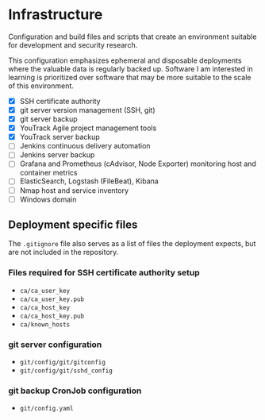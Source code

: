 # Infrastructure
Configuration and build files and scripts that create an environment suitable
for development and security research.

This configuration emphasizes ephemeral and disposable deployments where the
valuable data is regularly backed up. Software I am interested in learning is
prioritized over software that may be more suitable to the scale of this
environment.

- [x] SSH certificate authority
- [x] git server version management (SSH, git)
- [x] git server backup
- [x] YouTrack Agile project management tools
- [x] YouTrack server backup
- [ ] Jenkins continuous delivery automation
- [ ] Jenkins server backup
- [ ] Grafana and Prometheus (cAdvisor, Node Exporter) monitoring host and container metrics
- [ ] ElasticSearch, Logstash (FileBeat), Kibana
- [ ] Nmap host and service inventory
- [ ] Windows domain

## Deployment specific files
The `.gitignore` file also serves as a list of files the deployment expects, but
are not included in the repository.

### Files required for SSH certificate authority setup
* `ca/ca_user_key`
* `ca/ca_user_key.pub`
* `ca/ca_host_key`
* `ca/ca_host_key.pub`
* `ca/known_hosts`

### git server configuration
* `git/config/git/gitconfig`
* `git/config/git/sshd_config`

### git backup CronJob configuration
* `git/config.yaml`
